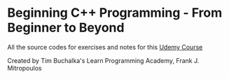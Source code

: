 # Beginning C++ Programming - From Beginner to Beyond

All the source codes for exercises and notes for this [Udemy Course](https://www.udemy.com/beginning-c-plus-plus-programming/)

Created by Tim Buchalka's Learn Programming Academy, Frank J. Mitropoulos
